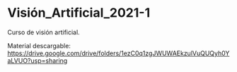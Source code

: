 # Visión_Artificial_2021-1
 
Curso de visión artificial.

Material descargable: https://drive.google.com/drive/folders/1ezC0q1zgJWUWAEkzulVuQUQyh0YaLVUO?usp=sharing

